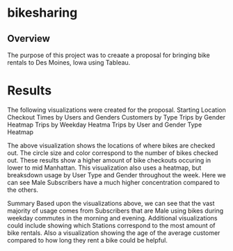 # bikesharing

## Overview
The purpose of this project was to creaate a proposal for bringing bike rentals to Des Moines, Iowa using Tableau.

# Results
The following visualizations were created for the proposal.
Starting Location
Checkout Times by Users and Genders
Customers by Type
Trips by Gender Heatmap
Trips by Weekday Heatma
Trips by User and Gender Type Heatmap

The above visualization shows the locations of where bikes are checked out. The circle size and 
color correspond to the number of bikes checked out. These results show a higher amount of bike checkouts occuring in lower to mid Manhattan.
This visualization also uses a heatmap, but breaksdown usage by User Type and Gender throughout the week. 
Here we can see Male Subscribers have a much higher concentration compared to the others. 

Summary
Based upon the visualizations above, we can see that the vast majority of usage comes from 
Subscribers that are Male using bikes during weekday commutes in the morning and evening.
Additional visualizations could include showing which Stations correspond to the most amount of bike rentals. 
Also a visualization showing the age of the average customer compared to how long they rent a bike could be helpful.